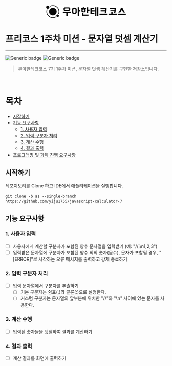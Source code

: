<p align="center">
    <img src="./logo_full_light.png" alt="우아한테크코스" width="250px">
</p>

# 프리코스 1주차 미션 - 문자열 덧셈 계산기

---

![Generic badge](https://img.shields.io/badge/precourse-week1-green.svg)
![Generic badge](https://img.shields.io/badge/test-2_passed-blue.svg)

> 우아한테크코스 7기 1주차 미션, 문자열 덧셈 계산기를 구현한 저장소입니다.

<br>

# 목차

- [시작하기](#시작하기)
- [기능 요구사항](#기능-요구사항)
    - [1. 사용자 입력](#1-사용자-입력)
    - [2. 입력 구분자 처리](#2-입력-구분자-처리)
    - [3. 계산 수행](#3-계산-수행)
    - [4. 결과 출력](#4-결과-출력)
- [프로그래밍 및 과제 진행 요구사항](#프로그래밍-및-과제-진행-요구사항)
      
## 시작하기
레포지토리를 Clone 하고 IDE에서 애플리케이션을 실행합니다.

```git
git clone -b as --single-branch https://github.com/yiju1755/javascript-calculator-7
```

## 기능 요구사항

### 1. 사용자 입력
- [ ] 사용자에게 계산할 구분자가 포함된 양수 문자열을 입력받기 (예: "//;\n1;2;3")
- [ ] 입력받은 문자열에 구분자가 포함된 양수 외의 숫자(음수), 문자가 포함될 경우, "[ERROR]"로 시작하는 오류 메시지를 출력하고 강제 종료하기

### 2. 입력 구분자 처리
- [ ] 입력 문자열에서 구분자를 추출하기
  - [ ] 기본 구분자는 쉼표(,)와 콜론(:)으로 설정한다.
  - [ ] 커스텀 구분자는 문자열의 앞부분에 위치한 "//"와 "\n" 사이에 있는 문자를 사용한다.

### 3. 계산 수행
- [ ] 입력된 숫자들을 덧셈하여 결과를 계산하기

### 4. 결과 출력
- [ ] 계산 결과를 화면에 출력하기
